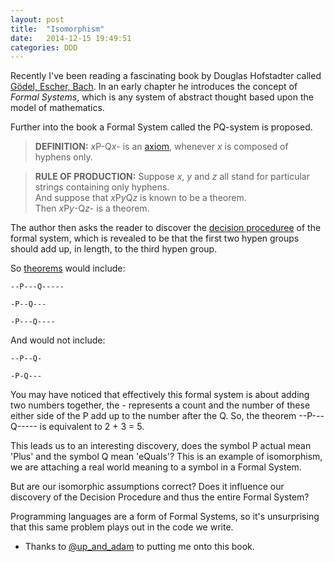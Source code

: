 ```yaml
---
layout: post
title:  "Isomorphism"
date:   2014-12-15 19:49:51
categories: DDD
---
```


Recently I've been reading a fascinating book by Douglas Hofstadter called [Gödel, Escher, Bach](http://en.wikipedia.org/wiki/G%C3%B6del,_Escher,_Bach).  In an early chapter he introduces the concept of *Formal Systems*, which is any system of abstract thought based upon the model of mathematics. 

Further into the book a Formal System called the PQ-system is proposed.

> **DEFINITION:** 
> *x*P-Q*x*- is an [axiom](http://en.wikipedia.org/wiki/Axiom), whenever *x* is composed of hyphens only.

> **RULE OF PRODUCTION:**
> Suppose *x*, *y* and *z* all stand for particular strings containing only hyphens.  
> And suppose that *x*P*y*Q*z* is known to be a theorem.  
> Then *x*P*y*-Q*z*- is a theorem.

The author then asks the reader to discover the [decision proceduree](http://en.wikipedia.org/wiki/Decision_problem) of the formal system, which is revealed to be that the first two hypen groups should add up, in length, to the third hypen group.

So [theorems](http://en.wikipedia.org/wiki/Theorem) would include:

```
--P---Q-----

-P--Q---

-P---Q----
```

And would not include:

```
--P--Q-

-P-Q---
```

You may have noticed that effectively this formal system is about adding two numbers together, the - represents a count and the number of these either side of the P add up to the number after the Q.  So, the theorem --P---Q----- is equivalent to 2 + 3 = 5.

This leads us to an interesting discovery, does the symbol P actual mean 'Plus' and the symbol Q mean 'eQuals'?  This is an example of isomorphism, we are attaching a real world meaning to a symbol in a Formal System.  

But are our isomorphic assumptions correct?  Does it influence our discovery of the Decision Procedure and thus the entire Formal System?

Programming languages are a form of Formal Systems, so it's unsurprising that this same problem plays out in the code we write.



* Thanks to [@up\_and\_adam](https://twitter.com/up_and_adam) to putting me onto this book.
